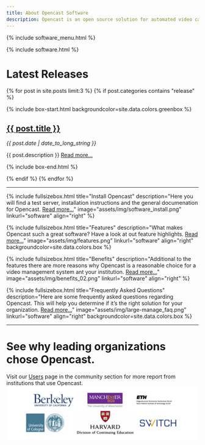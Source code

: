 ```yaml
---
title: About Opencast Software
description: Opencast is an open source solution for automated video capture and distribution at scale. Build custom capture, processing, scheduling and distribution solutions for your organization with one flexible platform.
---
```

{% include software_menu.html %}

{% include software.html %}

# Latest Releases

{% for post in site.posts limit:3 %}
{% if post.categories contains "release" %}

{% include box-start.html backgroundcolor=site.data.colors.greenbox %}

<h2><a href="{{ post.url }}">{{ post.title }}</a></h2>
  <i>{{ post.date | date_to_long_string }}</i>
  <p>{{ post.description }} <a href="{{ post.url }}">Read more...</a> </p>

{% include box-end.html %}

{% endif %}
{% endfor %}

---
<!-- Lizenzen unsplash.com: https://unsplash.com/license -->

{% include fullsizebox.html
title="Install Opencast"
description="Here you will find a test server, installation instructions and the general documenation for Opencast. [Read more…](install)"
image="assets/img/software_install.png"
linkurl="software"
align="right"
%}

{% include fullsizebox.html
title="Features"
description="What makes Opencast such a great software? Have a look at out feature highlights. [Read more…](features)"
image="assets/img/features.png"
linkurl="software"
align="right"
backgroundcolor=site.data.colors.box
%}

{% include fullsizebox.html
title="Benefits"
description="Additional to the features there are more reasons why Opencast is a reasonable choice for a video management system ant your institution. [Read more…](benefits)"
image="assets/img/benefits_02.png"
linkurl="software"
align="right"
%}

{% include fullsizebox.html
title="Frequently Asked Questions"
description="Here are some frequently asked questions regarding Opencast. This will help you determine if it’s the right solution for your organization. [Read more…](faq)"
image="assets/img/large-manage_faq.png"
linkurl="software"
align="right"
backgroundcolor=site.data.colors.box
%}

---

# See why leading organizations chose Opencast.
Visit our [Users](users) page in the community section for more report from institutions that use Opencast.
[<img class="center-image" src="assets/img/opencast-homepage-logos-rev2.png">](users)
